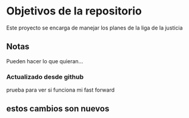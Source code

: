 # Objetivos de la repositorio

Este proyecto se encarga de manejar los planes de la liga de la justicia


## Notas
Pueden hacer lo que quieran...
### Actualizado desde github
prueba para ver si funciona mi fast forward

## estos cambios son nuevos